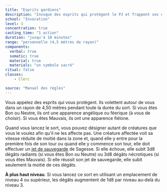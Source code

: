 ```yaml
---
title: "Esprits gardiens"
description: "Invoque des esprits qui protègent le PJ et frappent ses ennemis."
school: "Invocation"
level: 3
concentration: true
casting_time: "1 action"
duration: "jusqu'à 10 minutes"
range: "personnelle (4,5 mètres de rayon)"
components:
  verbal: true
  somatic: true
  material: true
  materials: "un symbole sacré"
ritual: false
classes:
    - Clerc

source: "Manuel des règles"
---
```

Vous appelez des esprits qui vous protègent. Ils volettent autour de vous dans un rayon de 4,50 mètres pendant toute la durée du sort. Si vous êtes Bon ou Neutre, ils ont une apparence angélique ou féerique (à vous de choisir). Si vous êtes Mauvais, ils ont une apparence fiélone.

Quand vous lancez le sort, vous pouvez désigner autant de créatures que vous le voulez afin qu'il ne les affecte pas. Une créature affectée voit sa vitesse réduite de moitié dans la zone et, quand elle y entre pour la première fois de son tour ou quand elle y commence son tour, elle doit effectuer un [jet de sauvegarde](/utiliser-les-caracteristiques/#jets-de-sauvegarde) de Sagesse. Si elle échoue, elle subit 3d8 dégâts radiants (si vous êtes Bon ou Neutre) ou 3d8 dégâts nécrotiques (si vous êtes Mauvais). Si elle réussit son jet de sauvegarde, elle subit seulement la moitié de ces dégâts.

**À plus haut niveau**. Si vous lancez ce sort en utilisant un emplacement de niveau 4 ou supérieur, les dégâts augmentent de 1d8 par niveau au-delà du niveau 3.
